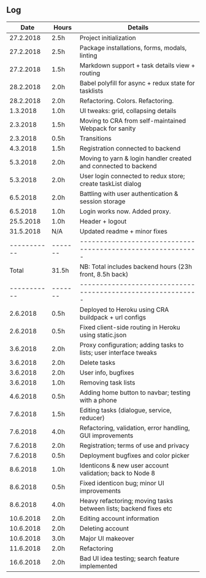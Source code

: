 ## Log
| Date      | Hours | Details
|-----------|-------|------------------------------
| 27.2.2018 | 2.5h  | Project initialization
| 27.2.2018 | 2.5h  | Package installations, forms, modals, linting
| 27.2.2018 | 1.5h  | Markdown support + task details view + routing
| 28.2.2018 | 2.0h  | Babel polyfill for async + redux state for tasklists
| 28.2.2018 | 2.0h  | Refactoring. Colors. Refactoring.
| 1.3.2018  | 1.0h  | UI tweaks: grid, collapsing details
| 2.3.2018  | 1.5h  | Moving to CRA from self-maintained Webpack for sanity
| 2.3.2018  | 0.5h  | Transitions
| 4.3.2018  | 1.5h  | Registration connected to backend
| 5.3.2018  | 2.0h  | Moving to yarn & login handler created and connected to backend
| 5.3.2018  | 2.0h  | User login connected to redux store; create taskList dialog
| 6.5.2018  | 2.0h  | Battling with user authentication & session storage
| 6.5.2018  | 1.0h  | Login works now. Added proxy.
| 25.5.2018 | 1.0h  | Header + logout
| 31.5.2018 | N/A   | Updated readme + minor fixes
|-----------|-------|-----------------------------------------------------------
| Total     | 31.5h | NB: Total includes backend hours (23h front, 8.5h back)
|-----------|-------|-----------------------------------------------------------
| 2.6.2018  | 0.5h  | Deployed to Heroku using CRA buildpack + url configs
| 2.6.2018  | 0.5h  | Fixed client-side routing in Heroku using static.json
| 3.6.2018  | 2.0h  | Proxy configuration; adding tasks to lists; user interface tweaks
| 3.6.2018  | 2.0h  | Delete tasks
| 3.6.2018  | 2.0h  | User info, bugfixes
| 3.6.2018  | 1.0h  | Removing task lists
| 4.6.2018  | 0.5h  | Adding home button to navbar; testing with a phone
| 7.6.2018  | 1.5h  | Editing tasks (dialogue, service, reducer)
| 7.6.2018  | 4.0h  | Refactoring, validation, error handling, GUI improvements
| 7.6.2018  | 2.0h  | Registration; terms of use and privacy
| 7.6.2018  | 0.5h  | Deployment bugfixes and color picker
| 8.6.2018  | 1.0h  | Identicons & new user account validation; back to Node 8
| 8.6.2018  | 0.5h  | Fixed identicon bug; minor UI improvements
| 8.6.2018  | 4.0h  | Heavy refactoring; moving tasks between lists; backend fixes etc
| 10.6.2018 | 2.0h  | Editing account information
| 10.6.2018 | 2.0h  | Deleting account
| 10.6.2018 | 3.0h  | Major UI makeover
| 11.6.2018 | 2.0h  | Refactoring
| 16.6.2018 | 2.0h  | Bad UI idea testing; search feature implemented


